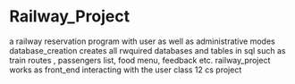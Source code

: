 # Railway_Project
a railway reservation program with user as well as administrative modes
database_creation creates all rwquired databases and tables in sql such as train routes , passengers list, food menu, feedback etc.
railway_project works as front_end interacting with the user
class 12 cs project
